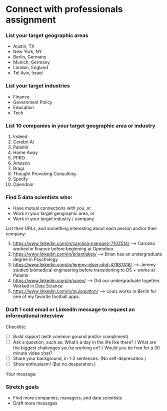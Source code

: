 # Connect with professionals assignment


### List your target geographic areas

- Austin, TX
- New York, NY
- Berlin, Germany
- Munich, Germany
- London, England
- Tel Aviv, Israel


### List your target industries

- Finance
- Government Policy
- Education
- Tech


### List 10 companies in your target geographic area or industry

1. Indeed
2. Cerebri AI
3. Palantir
4. Home Away
5. PPRO
6. Amazon
7. Bragi
8. Thought Provoking Consulting
9. Spotify
10. Opendoor


### Find 5 data scientists who:
- Have mutual connections with you, or
- Work in your target geographic area, or
- Work in your target industry / company

List their URLs, and something interesting about each person and/or their company:

1. https://www.linkedin.com/in/carolina-marquez-7103514/ --> Carolina worked in finance before beginning at Opendoor.
2. https://www.linkedin.com/in/briantlakey/ --> Brian has an undergraduate degree in Psychology
3. https://www.linkedin.com/in/jeremy-elser-phd-47887416/  --> Jeremy studied biomedical engineering before transitioning to DS + works at Palantir
4. https://www.linkedin.com/in/xuren/ --> Did our undergraduate together. Worked in Data Science
5. https://www.linkedin.com/in/louisguitton/ --> Louis works in Berlin for one of my favorite football apps.


### Draft 1 cold email or LinkedIn message to request an informational interview

Checklist:

- [ ] Build rapport (with common ground and/or compliment)
- [ ] Ask a question, such as: What’s a day in the life like there? / What are the biggest challenges you’re working on? / Would you be free for a 30 minute video chat?
- [ ] Share your background, in 1-2 sentences. (No self-deprecation.)
- [ ] Show enthusiasm! (But no desperation.)

Your message:





### Stretch goals

- Find more companies, managers, and data scientists
- Draft more messages
